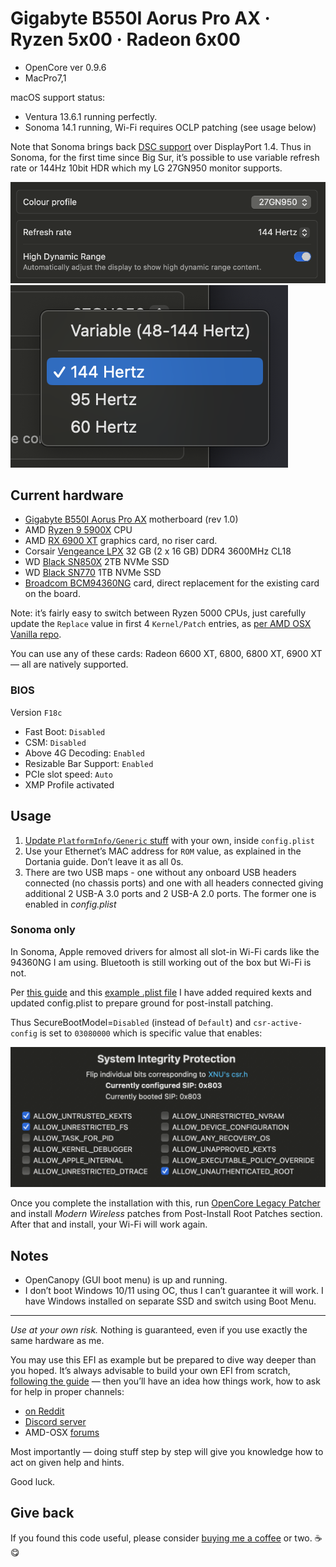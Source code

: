 # Gigabyte B550I Aorus Pro AX · Ryzen 5x00 · Radeon 6x00

- OpenCore ver 0.9.6
- MacPro7,1

macOS support status:

- Ventura 13.6.1 running perfectly.
- Sonoma 14.1 running, Wi-Fi requires OCLP patching (see usage below)

Note that Sonoma brings back [DSC support](https://www.cablematters.com/Blog/DisplayPort/what-is-display-stream-compression) over DisplayPort 1.4. Thus in Sonoma, for the first time since Big Sur, it’s possible to use variable refresh rate or 144Hz 10bit HDR which my LG 27GN950 monitor supports.

![](media/gpu-144Hz-10bit-hdr.png)
![](media/gpu-variable-refresh-rate.png)

## Current hardware

- [Gigabyte B550I Aorus Pro AX](https://www.gigabyte.com/Motherboard/B550I-AORUS-PRO-AX-rev-10/) motherboard (rev 1.0)
- AMD [Ryzen 9 5900X](https://www.amd.com/en/products/cpu/amd-ryzen-9-5900x) CPU
- AMD [RX 6900 XT](https://www.amd.com/en/products/graphics/amd-radeon-rx-6900-xt) graphics card, no riser card.
- Corsair [Vengeance LPX](https://www.corsair.com/us/en/Categories/Products/Memory/VENGEANCE-LPX/p/CMK32GX4M2D3600C18) 32 GB (2 x 16 GB) DDR4 3600MHz CL18
- WD [Black SN850X](https://www.westerndigital.com/en-il/products/internal-drives/wd-black-sn850x-nvme-ssd#WDS200T2X0E) 2TB NVMe SSD
- WD [Black SN770](https://www.westerndigital.com/en-il/products/internal-drives/wd-black-sn770-nvme-ssd#WDS100T3X0E) 1TB NVMe SSD
- [Broadcom BCM94360NG](https://www.aliexpress.com/item/1005003324812245.html) card, direct replacement for the existing card on the board.

Note: it’s fairly easy to switch between Ryzen 5000 CPUs, just carefully update the `Replace` value in first 4 `Kernel/Patch` entries, as [per AMD OSX Vanilla repo](https://github.com/AMD-OSX/AMD_Vanilla).

You can use any of these cards: Radeon 6600 XT, 6800, 6800 XT, 6900 XT — all are natively supported.

### BIOS

Version `F18c`

- Fast Boot: `Disabled`
- CSM: `Disabled`
- Above 4G Decoding: `Enabled`
- Resizable Bar Support: `Enabled`
- PCIe slot speed: `Auto`
- XMP Profile activated

## Usage

1. [Update `PlatformInfo/Generic` stuff](https://dortania.github.io/OpenCore-Post-Install/universal/iservices.html#generate-a-new-serial) with your own, inside `config.plist`
2. Use your Ethernet’s MAC address for `ROM` value, as explained in the Dortania guide. Don’t leave it as all 0s.
3. There are two USB maps - one without any onboard USB headers connected (no chassis ports) and one with all headers connected giving additional 2 USB-A 3.0 ports and 2 USB-A 2.0 ports. The former one is enabled in _config.plist_

### Sonoma only

In Sonoma, Apple removed drivers for almost all slot-in Wi-Fi cards like the 94360NG I am using. Bluetooth is still working out of the box but Wi-Fi is not. 

Per [this guide](https://github.com/5T33Z0/OC-Little-Translated/blob/main/14_OCLP_Wintel/WIiFi_Sonoma.md#2-config-and-efi-adjustments) and this [example .plist file](https://github.com/5T33Z0/OC-Little-Translated/blob/main/14_OCLP_Wintel/plist/Sonoma_WIFI_Modern.plist) I have added required kexts and updated config.plist to prepare ground for post-install patching.

Thus SecureBootModel=`Disabled` (instead of `Default`) and `csr-active-config` is set to `03080000` which is specific value that enables:

![](media/sip-03080000.png)

Once you complete the installation with this, run [OpenCore Legacy Patcher](https://github.com/dortania/OpenCore-Legacy-Patcher/) and install _Modern Wireless_ patches from Post-Install Root Patches section. After that and install, your Wi-Fi will work again.

## Notes

- OpenCanopy (GUI boot menu) is up and running.
- I don’t boot Windows 10/11 using OC, thus I can’t guarantee it will work. I have Windows installed on separate SSD and switch using Boot Menu.

---

*Use at your own risk.* Nothing is guaranteed, even if you use exactly the same hardware as me.

You may use this EFI as example but be prepared to dive way deeper than you hoped. It’s always advisable to build your own EFI from scratch, [following the guide](https://dortania.github.io/OpenCore-Install-Guide/) —  then you’ll have an idea how things work,  how to ask for help in proper channels:
- [on Reddit](https://www.reddit.com/r/hackintosh/)
- [Discord server](https://discord.gg/Wxam8aH)
- AMD-OSX [forums](https://forum.amd-osx.com)

Most importantly — doing stuff step by step will give you knowledge how to act on given help and hints.

Good luck.

## Give back

If you found this code useful, please consider [buying me a coffee](https://www.buymeacoffee.com/radianttap) or two. ☕️😋
